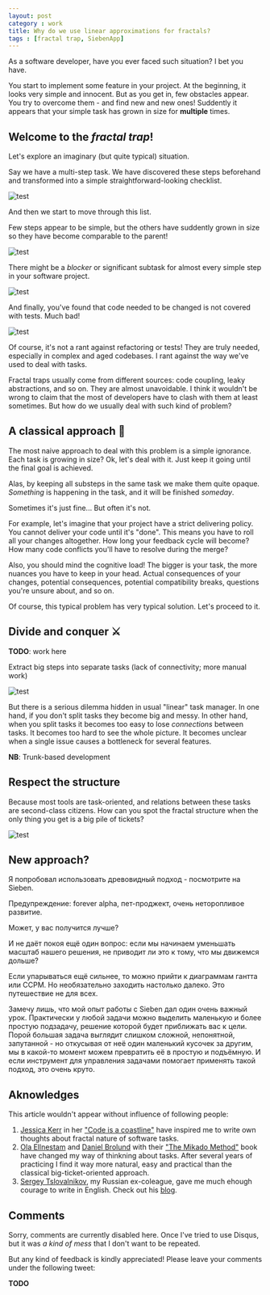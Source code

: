 ```yaml
---
layout: post
category : work
title: Why do we use linear approximations for fractals?
tags : [fractal trap, SiebenApp]
---
```


As a software developer, have you ever faced such situation?
I bet you have.

You start to implement some feature in your project.
At the beginning, it looks very simple and innocent.
But as you get in, few obstacles appear.
You try to overcome them - and find new and new ones!
Suddently it appears that your simple task has grown in size for **multiple** times.

## Welcome to the _fractal trap_!

Let's explore an imaginary (but quite typical) situation.

Say we have a multi-step task.
We have discovered these steps beforehand and transformed into a simple straightforward-looking checklist.

![test](/images/fractals-vs-lists/1.png)

And then we start to move through this list.

Few steps appear to be simple, but the others have suddently grown in size so they have become comparable to the parent!

![test](/images/fractals-vs-lists/2.png)

There might be a _blocker_ or significant subtask for almost every simple step in your software project.

![test](/images/fractals-vs-lists/3.png)

And finally, you've found that code needed to be changed is not covered with tests.
Much bad!

![test](/images/fractals-vs-lists/4.png)

Of course, it's not a rant against refactoring or tests!
They are truly needed, especially in complex and aged codebases.
I rant against the way we've used to deal with tasks.

Fractal traps usually come from different sources: code coupling, leaky abstractions, and so on.
They are almost unavoidable.
I think it wouldn't be wrong to claim that the most of developers have to clash with them at least sometimes.
But how do we usually deal with such kind of problem?

## A classical approach 🙈

The most naive approach to deal with this problem is a simple ignorance.
Each task is growing in size?
Ok, let's deal with it.
Just keep it going until the final goal is achieved.

Alas, by keeping all substeps in the same task we make them quite opaque.
_Something_ is happening in the task, and it will be finished _someday_.

Sometimes it's just fine...
But often it's not.

For example, let's imagine that your project have a strict delivering policy.
You cannot deliver your code until it's "done".
This means you have to roll all your changes altogether.
How long your feedback cycle will become?
How many code conflicts you'll have to resolve during the merge?

Also, you should mind the cognitive load!
The bigger is your task, the more nuances you have to keep in your head.
Actual consequences of your changes, potential consequences, potential compatibility breaks, questions you're unsure about, and so on.

Of course, this typical problem has very typical solution.
Let's proceed to it.

## Divide and conquer ⚔

**TODO**: work here

Extract big steps into separate tasks (lack of connectivity; more manual work)

![test](/images/fractals-vs-lists/5.png)

But there is a serious dilemma hidden in usual "linear" task manager.
In one hand, if you don't split tasks they become big and messy.
In other hand, when you split tasks it becomes too easy to lose _connections_ between tasks.
It becomes too hard to see the whole picture.
It becomes unclear when a single issue causes a bottleneck for several features.

**NB**: Trunk-based development

## Respect the structure

Because most tools are task-oriented, and relations between these tasks are second-class citizens.
How can you spot the fractal structure when the only thing you get is a big pile of tickets?

![test](/images/fractals-vs-lists/6.png)

## New approach?

Я попробовал использовать древовидный подход - посмотрите на Sieben.

Предупреждение: forever alpha, пет-проджект, очень неторопливое развитие.

Может, у вас получится лучше?

И не даёт покоя ещё один вопрос: если мы начинаем уменьшать масштаб нашего решения, не приводит ли это к тому, что мы движемся дольше?

Если упарываться ещё сильнее, то можно прийти к диаграммам гантта или CCPM.
Но необязательно заходить настолько далеко.
Это путешествие не для всех.

Замечу лишь, что мой опыт работы с Sieben дал один очень важный урок.
Практически у любой задачи можно выделить маленькую и более простую подзадачу, решение которой будет приближать вас к цели.
Порой большая задача выглядит слишком сложной, непонятной, запутанной - но откусывая от неё один маленький кусочек за другим, мы в какой-то момент можем превратить её в простую и подъёмную.
И если инструмент для управления задачами помогает применять такой подход, это очень круто.

## Aknowledges

This article wouldn't appear without influence of following people:

1. [Jessica Kerr](https://twitter.com/jessitron) in her ["Code is a coastline"](https://jessitron.com/2020/09/19/code-is-a-coastline/) have inspired me to write own thoughts about fractal nature of software tasks.
2. [Ola Ellnestam](https://twitter.com/ellnestam) and [Daniel Brolund](https://twitter.com/danielbrolund) with their ["The Mikado Method"](https://www.manning.com/books/the-mikado-method) book have changed my way of thinkning about tasks.
After several years of practicing I find it way more natural, easy and practical than the classical big-ticket-oriented approach.
3. [Sergey Tslovalnikov](https://twitter.com/SerCeMan), my Russian ex-coleague, gave me much ehough courage to write in English.
Check out his [blog](https://serce.me/archives/).

## Comments

Sorry, comments are currently disabled here.
Once I've tried to use Disqus, but it was _a kind of mess_ that I don't want to be repeated.

But any kind of feedback is kindly appreciated!
Please leave your comments under the following tweet:

**TODO**
